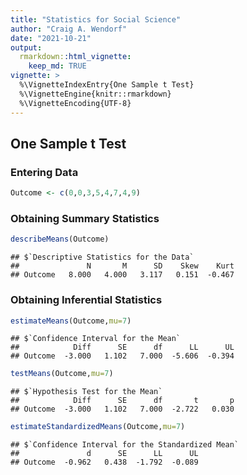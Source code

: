 ```yaml
---
title: "Statistics for Social Science"
author: "Craig A. Wendorf"
date: "2021-10-21"
output: 
  rmarkdown::html_vignette:
    keep_md: TRUE
vignette: >
  %\VignetteIndexEntry{One Sample t Test}
  %\VignetteEngine{knitr::rmarkdown}
  %\VignetteEncoding{UTF-8}
---
```






## One Sample t Test

### Entering Data


```r
Outcome <- c(0,0,3,5,4,7,4,9)
```

### Obtaining Summary Statistics


```r
describeMeans(Outcome)
```

```
## $`Descriptive Statistics for the Data`
##               N       M      SD    Skew    Kurt
## Outcome   8.000   4.000   3.117   0.151  -0.467
```

### Obtaining Inferential Statistics


```r
estimateMeans(Outcome,mu=7)
```

```
## $`Confidence Interval for the Mean`
##            Diff      SE      df      LL      UL
## Outcome  -3.000   1.102   7.000  -5.606  -0.394
```


```r
testMeans(Outcome,mu=7)
```

```
## $`Hypothesis Test for the Mean`
##            Diff      SE      df       t       p
## Outcome  -3.000   1.102   7.000  -2.722   0.030
```


```r
estimateStandardizedMeans(Outcome,mu=7)
```

```
## $`Confidence Interval for the Standardized Mean`
##               d      SE      LL      UL
## Outcome  -0.962   0.438  -1.792  -0.089
```
